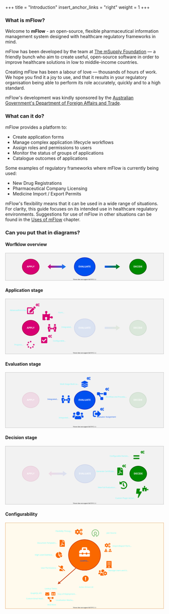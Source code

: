 +++
title = "Introduction"
insert_anchor_links = "right"
weight = 1
+++

### What is mFlow?

Welcome to **mFlow** - an open-source, flexible pharmaceutical information management system designed with healthcare regulatory frameworks in mind.

mFlow has been developed by the team at [The mSupply Foundation](https://msupply.foundation/about) — a friendly bunch who aim to create useful, open-source software in order to improve healthcare solutions in low to middle-income countries. 

Creating mFlow has been a labour of love — thousands of hours of work. We hope you find it a joy to use, and that it results in your regulatory organisation being able to perform its role accurately, quickly and to a high standard.

mFlow's development was kindly sponsored by the [Australian Government's Department of Foreign Affairs and Trade](https://www.dfat.gov.au/).

### What can it do?

mFlow provides a platform to:

- Create application forms
- Manage complex application lifecycle workflows
- Assign roles and permissions to users
- Monitor the status of groups of applications
- Catalogue outcomes of applications

Some examples of regulatory frameworks where mFlow is currently being used: 

- New Drug Registrations
- Pharmaceutical Company Licensing
- Medicine Import / Export Permits

mFlow's flexibility means that it can be used in a wide range of situations. For clarity, this guide focuses on its intended use in healthcare regulatory environments. Suggestions for use of mFlow in other situations can be found in the [Uses of mFlow](/getting-started/uses-for-mflow/) chapter.

### Can you put that in diagrams?


#### Worfklow overview

![mFlow features diagram 1](mFlow_features_1.svg)

#### Application stage

![mFlow features diagram 2](mFlow_features_2.svg)

#### Evaluation stage

![mFlow features diagram 3](mFlow_features_3.svg)

#### Decision stage

![mFlow features diagram 4](mFlow_features_4.svg)

#### Configurability

![mFlow features diagram 5](mFlow_features_5.svg)


